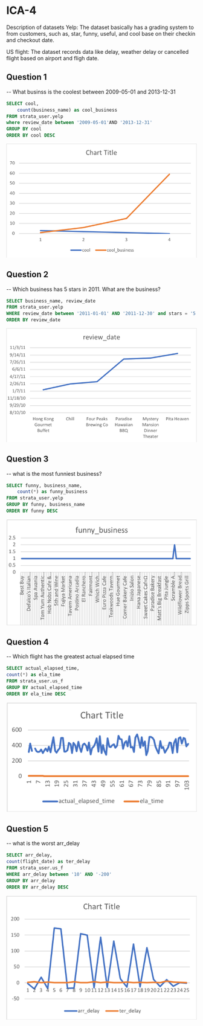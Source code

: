 # ICA-4

Description of datasets
Yelp: The dataset basically has a grading system to from customers, such as, star, funny, useful, and cool base on their checkin and checkout date.

US flight: The dataset records data like delay, weather delay or cancelled flight based on airport and fligh date. 

## Question 1
-- What businss is the coolest between 2009-05-01 and 2013-12-31

```sql
SELECT cool,
    count(business_name) as cool_business
FROM strata_user.yelp
where review_date between '2009-05-01'AND '2013-12-31' 
GROUP BY cool
ORDER BY cool DESC
```
![ICA-4](Visualization/ICA4-1.png)

## Question 2
-- Which business has 5 stars in 2011. What are the business?

```sql
SELECT business_name, review_date
FROM strata_user.yelp
WHERE review_date between '2011-01-01' AND '2011-12-30' and stars = '5'
ORDER BY review_date
```
![ICA-4](Visualization/ICA4-2.png)

## Question 3
-- what is the most funniest business?

```sql
SELECT funny, business_name,
    count(*) as funny_business
FROM strata_user.yelp
GROUP BY funny, business_name
ORDER BY funny DESC
```
![ICA-4](Visualization/ICA4-3.png)

## Question 4
-- Which flight has the greatest actual elapsed time

```sql
SELECT actual_elapsed_time,
count(*) as ela_time
FROM strata_user.us_f
GROUP BY actual_elapsed_time
ORDER BY ela_time DESC
```
![ICA-4](Visualization/ICA4-4.png)

## Question 5
-- what is the worst arr_delay

```sql
SELECT arr_delay,
count(flight_date) as ter_delay
FROM strata_user.us_f
WHERE arr_delay between '10' AND '-200'
GROUP BY arr_delay
ORDER BY arr_delay DESC
```
![ICA-4](Visualization/ICA4-5.png)


